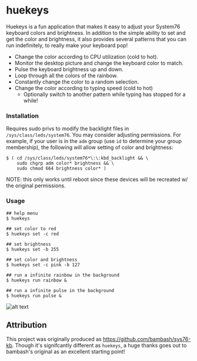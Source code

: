 # huekeys

Huekeys is a fun application that makes it easy to adjust your System76 keyboard colors and brightness. In addition to the simple ability to set and get the color and brightness, it also provides several patterns that you can run indefinitely, to really make your keyboard pop!


* Change the color according to CPU utilization (cold to hot).
* Monitor the desktop picture and change the keyboard color to match.
* Pulse the keyboard brightness up and down.
* Loop through all the colors of the rainbow.
* Constantly change the color to a random selection.
* Change the color according to typing speed (cold to hot)
    * Optionally switch to another pattern while typing has stopped for a while!

### Installation

Requires sudo privs to modify the backlight files in `/sys/class/leds/system76`. You may consider adjusting permissions. For example, if your user is in the `adm` group (use `id` to determine your group membership), the following will allow setting of color and brightness:
```
$ ( cd /sys/class/leds/system76*\:\:kbd_backlight && \
    sudo chgrp adm color* brightness && \
    sudo chmod 664 brightness color* )
```

NOTE: this only works until reboot since these devices will be recreated w/ the original permissions.

### Usage

```
## help menu
$ huekeys

## set color to red
$ huekeys set -c red

## set brightness
$ huekeys set -b 255

## set color and brightness
$ huekeys set -c pink -b 127

## run a infinite rainbow in the background
$ huekeys run rainbow &

## run a infinite pulse in the background
$ huekeys run pulse &
```

![alt text][loop]

[loop]: https://github.com/BitPonyLLC/huekeys/blob/master/kb.gif "loop"

## Attribution

This project was originally produced as https://github.com/bambash/sys76-kb. Though it's signifcantly different as `huekeys`, a huge thanks goes out to bambash's original as an excellent starting point!
